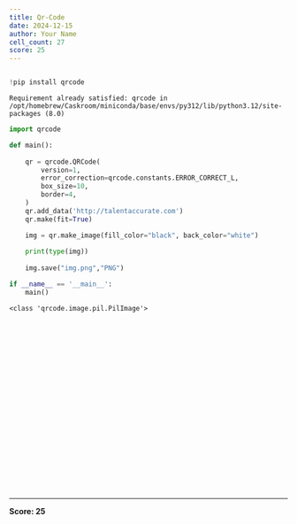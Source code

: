 ```yaml
---
title: Qr-Code
date: 2024-12-15
author: Your Name
cell_count: 27
score: 25
---
```


```python

```


```python
!pip install qrcode
```

    Requirement already satisfied: qrcode in /opt/homebrew/Caskroom/miniconda/base/envs/py312/lib/python3.12/site-packages (8.0)



```python
import qrcode
```


```python
def main():    
    
    qr = qrcode.QRCode(
        version=1,
        error_correction=qrcode.constants.ERROR_CORRECT_L,
        box_size=10,
        border=4,
    )
    qr.add_data('http://talentaccurate.com')
    qr.make(fit=True)

    img = qr.make_image(fill_color="black", back_color="white")    
    
    print(type(img))
    
    img.save("img.png","PNG")
```


```python
if __name__ == '__main__':
    main()

```

    <class 'qrcode.image.pil.PilImage'>



```python



```


```python

```


```python

```


```python

```


```python

```


```python

```


```python

```


```python

```


```python

```


```python

```


```python

```


```python

```


```python

```


```python

```


```python

```


```python

```


```python

```


```python

```


```python

```


```python

```


```python

```


```python

```


---
**Score: 25**
